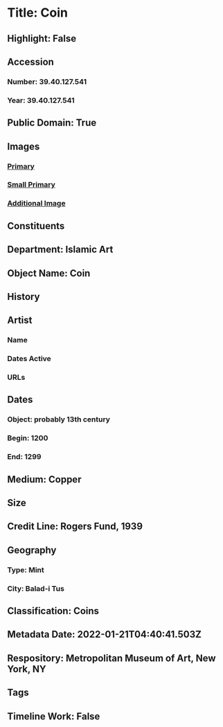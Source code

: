 # Title: Coin
## Highlight: False
## Accession
### Number: 39.40.127.541
### Year: 39.40.127.541
## Public Domain: True
## Images
### [Primary](https://images.metmuseum.org/CRDImages/is/original/39.40.127.541a.JPG)
### [Small Primary](https://images.metmuseum.org/CRDImages/is/web-large/39.40.127.541a.JPG)
### [Additional Image](https://images.metmuseum.org/CRDImages/is/original/39.40.127.541b.JPG)
## Constituents
## Department: Islamic Art
## Object Name: Coin
## History
## Artist
### Name
### Dates Active
### URLs
## Dates
### Object: probably 13th century
### Begin: 1200
### End: 1299
## Medium: Copper
## Size
## Credit Line: Rogers Fund, 1939
## Geography
### Type: Mint
### City: Balad-i Tus
## Classification: Coins
## Metadata Date: 2022-01-21T04:40:41.503Z
## Respository: Metropolitan Museum of Art, New York, NY
## Tags
## Timeline Work: False